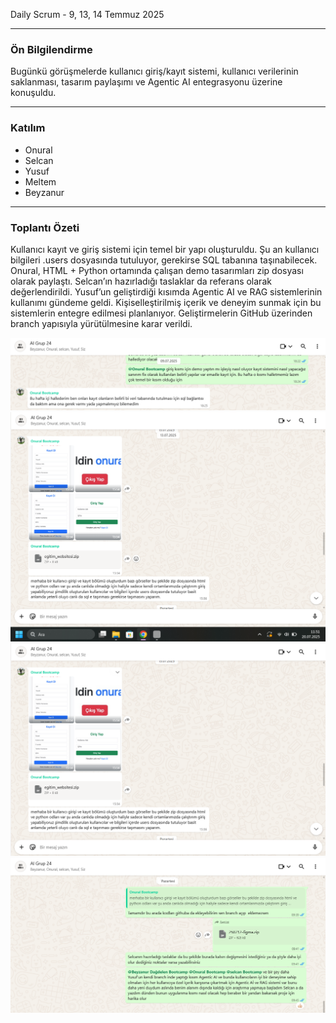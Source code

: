 Daily Scrum - 9, 13, 14 Temmuz 2025

---

### Ön Bilgilendirme
Bugünkü görüşmelerde kullanıcı giriş/kayıt sistemi, kullanıcı verilerinin saklanması, tasarım paylaşımı ve Agentic AI entegrasyonu üzerine konuşuldu.

---

### Katılım
- Onural
- Selcan
- Yusuf
- Meltem
- Beyzanur
---

### Toplantı Özeti
Kullanıcı kayıt ve giriş sistemi için temel bir yapı oluşturuldu. Şu an kullanıcı bilgileri .users dosyasında tutuluyor, gerekirse SQL tabanına taşınabilecek.
Onural, HTML + Python ortamında çalışan demo tasarımları zip dosyası olarak paylaştı.
Selcan’ın hazırladığı taslaklar da referans olarak değerlendirildi.
Yusuf’un geliştirdiği kısımda Agentic AI ve RAG sistemlerinin kullanımı gündeme geldi. Kişiselleştirilmiş içerik ve deneyim sunmak için bu sistemlerin entegre edilmesi planlanıyor.
Geliştirmelerin GitHub üzerinden branch yapısıyla yürütülmesine karar verildi.


![Görsel 6](https://github.com/meltem12344/Bootcamp2025/blob/main/bootcampFiles/sprintTwo/dailyScrum/screenshots/12.png?raw=true)
![Görsel 7](https://github.com/meltem12344/Bootcamp2025/blob/main/bootcampFiles/sprintTwo/dailyScrum/screenshots/13.png?raw=true)
![Görsel 8](https://github.com/meltem12344/Bootcamp2025/blob/main/bootcampFiles/sprintTwo/dailyScrum/screenshots/14.png?raw=true)
![Görsel 8](https://github.com/meltem12344/Bootcamp2025/blob/main/bootcampFiles/sprintTwo/dailyScrum/screenshots/15.png?raw=true)
